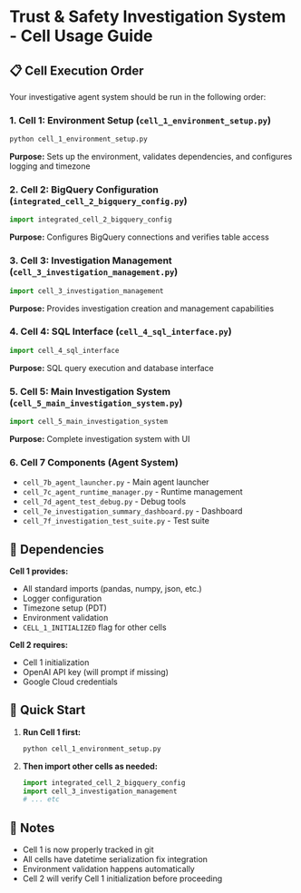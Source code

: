 # Trust & Safety Investigation System - Cell Usage Guide

## 📋 Cell Execution Order

Your investigative agent system should be run in the following order:

### 1. **Cell 1: Environment Setup** (`cell_1_environment_setup.py`)
```bash
python cell_1_environment_setup.py
```
**Purpose:** Sets up the environment, validates dependencies, and configures logging and timezone

### 2. **Cell 2: BigQuery Configuration** (`integrated_cell_2_bigquery_config.py`)
```python
import integrated_cell_2_bigquery_config
```
**Purpose:** Configures BigQuery connections and verifies table access

### 3. **Cell 3: Investigation Management** (`cell_3_investigation_management.py`)
```python
import cell_3_investigation_management
```
**Purpose:** Provides investigation creation and management capabilities

### 4. **Cell 4: SQL Interface** (`cell_4_sql_interface.py`)
```python
import cell_4_sql_interface
```
**Purpose:** SQL query execution and database interface

### 5. **Cell 5: Main Investigation System** (`cell_5_main_investigation_system.py`)
```python
import cell_5_main_investigation_system
```
**Purpose:** Complete investigation system with UI

### 6. **Cell 7 Components** (Agent System)
- `cell_7b_agent_launcher.py` - Main agent launcher
- `cell_7c_agent_runtime_manager.py` - Runtime management
- `cell_7d_agent_test_debug.py` - Debug tools
- `cell_7e_investigation_summary_dashboard.py` - Dashboard
- `cell_7f_investigation_test_suite.py` - Test suite

## 🔧 **Dependencies**

**Cell 1 provides:**
- All standard imports (pandas, numpy, json, etc.)
- Logger configuration
- Timezone setup (PDT)
- Environment validation
- `CELL_1_INITIALIZED` flag for other cells

**Cell 2 requires:**
- Cell 1 initialization
- OpenAI API key (will prompt if missing)
- Google Cloud credentials

## 🚀 **Quick Start**

1. **Run Cell 1 first:**
   ```bash
   python cell_1_environment_setup.py
   ```

2. **Then import other cells as needed:**
   ```python
   import integrated_cell_2_bigquery_config
   import cell_3_investigation_management
   # ... etc
   ```

## 📝 **Notes**

- Cell 1 is now properly tracked in git
- All cells have datetime serialization fix integration
- Environment validation happens automatically
- Cell 2 will verify Cell 1 initialization before proceeding 